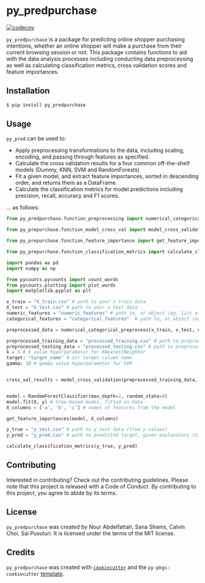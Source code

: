 # py_predpurchase

[![codecov](https://codecov.io/gh/DSCI-310-2024/py_predpurchase/graph/badge.svg?token=ykj5GDrW0K)](https://codecov.io/gh/DSCI-310-2024/py_predpurchase)

```py_predpurchase``` is a package for predicting online shopper purchasing intentions, whether an online shopper will make a purchase from their current browsing session or not. This package contains functions to aid with the data analysis processes including conducting data preprocessing as well as calculating classification metrics, cross validation scores and feature importances.

## Installation

```bash
$ pip install py_predpurchase
```

## Usage

```py_pred``` can be used to:

* Apply preprocessing transformations to the data, including scaling, encoding, and passing through features as specified.
* Calculate the cross validation results for a four common off-the-shelf models (Dummy, KNN, SVM and RandomForests)
* Fit a given model, and extract feature importances, sorted in descending order, and returns them as a DataFrame.
* Calculate the classification metrics for model predictions including precision, recall, accuracy and F1 scores.

... as follows:

``` python
from py_predpurchase.function_preprocessing import numerical_categorical_preprocess

from py_prepurchase.function_model_cross_val import model_cross_validation

from py_prepurchase.function_feature_importance import get_feature_importances

from py_prepurchase.function_classification_metrics import calculate_classification_metrics

import pandas as pd
import numpy as np

from pycounts.pycounts import count_words
from pycounts.plotting import plot_words
import matplotlib.pyplot as plt

x_train = "X_train.csv" # path to your x train data
X_test = "X_test.csv" # path to your x test data
numeric_features = "numeric_features" # path to, or object (eg. list of strings) containing names of numerical features 
categorical_features = "categorical_features"  # path to, or object (eg. list of strings) containing categorical features 

preprocessed_data = numerical_categorical_preprocess(x_train, x_test, numeric_features, categorical_features)

preprocessed_training_data = "processed_training.csv" # path to preprocessed training data
preprocessed_testing_data = "processed_testing.csv" # path to preprocessed testing data
k = 5 # k value hyperparameter for KNearestNeighbor
target: "target_name" # str target column name
gamma: 10 # gamma value hyperparameter for SVM


cross_val_results = model_cross_validation(preprocessed_training_data, preprocessed_testing_data, target, k, gamma):


model = RandomForestClassifier(max_depth=2, random_state=0)
model.fit(X, y) # tree-based model, fitted on data
X_columns = ['a', 'b', 'c'] # names of features from the model

get_feature_importances(model, X_columns)

y_true = "y_test.csv" # path to y_test data (true y values)
y_pred = "y_pred.csv" # path to predicted target, given explanatory (X) features that the model was fitted on.  

calculate_classification_metrics(y_true, y_pred)


```

## Contributing

Interested in contributing? Check out the contributing guidelines. Please note that this project is released with a Code of Conduct. By contributing to this project, you agree to abide by its terms.

## License

`py_predpurchase` was created by Nour Abdelfattah, Sana Shams, Calvin Choi, Sai Pusuluri. It is licensed under the terms of the MIT license.

## Credits

`py_predpurchase` was created with [`cookiecutter`](https://cookiecutter.readthedocs.io/en/latest/) and the `py-pkgs-cookiecutter` [template](https://github.com/py-pkgs/py-pkgs-cookiecutter).
